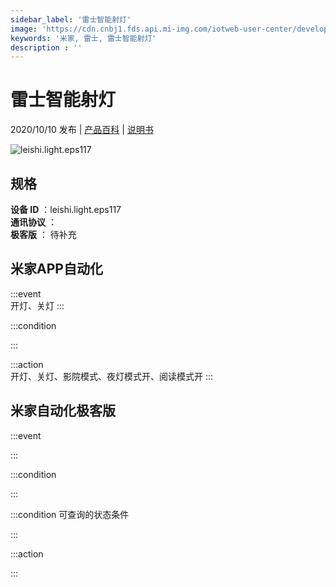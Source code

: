 ```yaml
---
sidebar_label: '雷士智能射灯'
image: 'https://cdn.cnbj1.fds.api.mi-img.com/iotweb-user-center/developer_1679047766563Ynkn0mCv.png?GalaxyAccessKeyId=AKVGLQWBOVIRQ3XLEW&Expires=9223372036854775807&Signature=Ayb6OAgM5jAbsXmFpQ+B31DO6UE='
keywords: '米家, 雷士, 雷士智能射灯'
description : ''
---
```

# 雷士智能射灯

2020/10/10 发布 | [产品百科](https://home.mi.com/webapp/content/baike/product/index.html?model=leishi.light.eps117/) | [说明书](https://home.mi.com/views/introduction.html?model=leishi.light.eps117&region=cn)

![leishi.light.eps117](https://cdn.cnbj1.fds.api.mi-img.com/iotweb-user-center/developer_1679047766563Ynkn0mCv.png?GalaxyAccessKeyId=AKVGLQWBOVIRQ3XLEW&Expires=9223372036854775807&Signature=Ayb6OAgM5jAbsXmFpQ+B31DO6UE=)

## 规格  
> 
**设备 ID** ：leishi.light.eps117  
**通讯协议** ：  
**极客版**  ： 待补充 


## 米家APP自动化  

:::event  
开灯、关灯
:::

:::condition  

:::

:::action   
开灯、关灯、影院模式、夜灯模式开、阅读模式开
:::

## 米家自动化极客版  

:::event  

:::

:::condition  

:::

:::condition 可查询的状态条件  

:::

:::action  

:::

        
